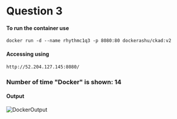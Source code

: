 # Question 3

#### To run the container use
```
docker run -d --name rhythmc1q3 -p 8080:80 dockerashu/ckad:v2
```
#### Accessing using
```
http://52.204.127.145:8080/
```

### Number of time "Docker" is shown: 14

#### Output
![DockerOutput](https://github.com/rhythmbhiwani/adhocdockertest1/blob/master/image/dockerimg.png)
